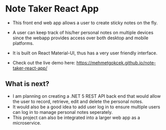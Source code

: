 # Note Taker React App

- This front end web app allows a user to create sticky notes on the fly.

- A user can keep track of his/her personal notes on multiple devices since the webapp provides access over both desktop and mobile platforms.

- It is built on React Material-UI, thus has a very user friendly interface. 

- Check out the live demo here: https://mehmetgokcek.github.io/note-taker-react-app/

## What is next?
- I am planning on creating a .NET 5 REST API back end that would allow the user to record, retrieve, edit and delete the personal notes.
- It would also be a good idea to add user log in to ensure multiple users can log in to manage personal notes seperately. 
- This project can also be integrated into a larger web app as a microservice. 
